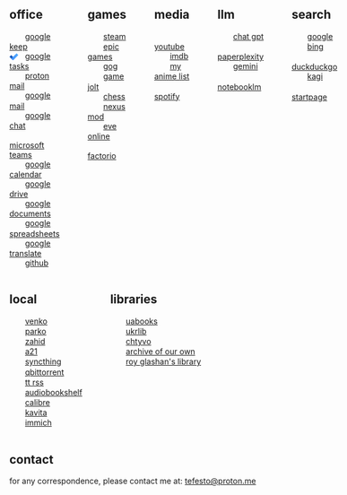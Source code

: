 <div style="display: flex; gap: 50px; align-items: flex-start;">

  <div>
    <h2>office</h2>
     <ul style="list-style: none; padding-left: 0;">
      <li>
        <img src="https://t3.gstatic.com/faviconV2?client=SOCIAL&type=FAVICON&fallback_opts=TYPE,SIZE,URL&url=https://keep.google.com/&size=16" style="width:16px; height:16px; vertical-align:middle; margin-right:8px;">
        <a href="https://keep.google.com/">google keep</a>
      </li>
      <li>
        <img src="/assets/icons/icons8-microsoft-todo-2019-16.png" style="width:16px; height:16px; vertical-align:middle; margin-right:8px;">
        <a href="https://tasks.google.com/tasks/">google tasks</a>
      </li>
      <li>
        <img src="https://t3.gstatic.com/faviconV2?client=SOCIAL&type=FAVICON&fallback_opts=TYPE,SIZE,URL&url=https://mail.proton.me/u/1/inbox&size=16" style="width:16px; height:16px; vertical-align:middle; margin-right:8px;">
        <a href="https://mail.proton.me/u/1/inbox">proton mail</a>
      </li>
      <li>
        <img src="https://t3.gstatic.com/faviconV2?client=SOCIAL&type=FAVICON&fallback_opts=TYPE,SIZE,URL&url=https://mail.google.com/mail/u/0/&size=16#inbox" style="width:16px; height:16px; vertical-align:middle; margin-right:8px;">
        <a href="https://mail.google.com/mail/u/0/#inbox">google mail</a>
      </li>
      <li>
        <img src="https://t2.gstatic.com/faviconV2?client=SOCIAL&type=FAVICON&fallback_opts=TYPE,SIZE,URL&url=https://mail.google.com/chat/u/0/&size=16#chat/home" style="width:16px; height:16px; vertical-align:middle; margin-right:8px;">
        <a href="https://mail.google.com/chat/u/0/#chat/home">google chat</a>
      </li>
      <li>
        <img src="https://t3.gstatic.com/faviconV2?client=SOCIAL&type=FAVICON&fallback_opts=TYPE,SIZE,URL&url=https://teams.live.com/v2&size=16" style="width:16px; height:16px; vertical-align:middle; margin-right:8px;">
        <a href="https://teams.live.com/v2">microsoft teams</a>
      </li>
      <li>
        <img src="https://t3.gstatic.com/faviconV2?client=SOCIAL&type=FAVICON&fallback_opts=TYPE,SIZE,URL&url=https://calendar.google.com/calendar/u/0/r?pli=1&size=16" style="width:16px; height:16px; vertical-align:middle; margin-right:8px;">
        <a href="https://calendar.google.com/calendar/u/0/r?pli=1">google calendar</a>
      </li>
      <li>
        <img src="https://t2.gstatic.com/faviconV2?client=SOCIAL&type=FAVICON&fallback_opts=TYPE,SIZE,URL&url=https://drive.google.com/drive/home&size=16" style="width:16px; height:16px; vertical-align:middle; margin-right:8px;">
        <a href="https://drive.google.com/drive/home">google drive</a>
      </li>
      <li>
        <img src="https://t1.gstatic.com/faviconV2?client=SOCIAL&type=FAVICON&fallback_opts=TYPE,SIZE,URL&url=https://docs.google.com/document/u/&size=16" style="width:16px; height:16px; vertical-align:middle; margin-right:8px;">
        <a href="https://docs.google.com/document/u/0/?pli=1">google documents</a>
      </li>
      <li>
        <img src="https://t3.gstatic.com/faviconV2?client=SOCIAL&type=FAVICON&fallback_opts=TYPE,SIZE,URL&url=https://docs.google.com/spreadsheets/u/0/?pli=1&size=16" style="width:16px; height:16px; vertical-align:middle; margin-right:8px;">
        <a href="https://docs.google.com/spreadsheets/u/0/?pli=1">google spreadsheets</a>
      </li>
      <li>
        <img src="https://t3.gstatic.com/faviconV2?client=SOCIAL&type=FAVICON&fallback_opts=TYPE,SIZE,URL&url=https://translate.google.com/?&size=16" style="width:16px; height:16px; vertical-align:middle; margin-right:8px;">
        <a href="https://translate.google.com/">google translate</a>
      </li>
      <li>
        <img src="https://t2.gstatic.com/faviconV2?client=SOCIAL&type=FAVICON&fallback_opts=TYPE,SIZE,URL&url=https://github.com/&size=16" style="width:16px; height:16px; vertical-align:middle; margin-right:8px;">
        <a href="https://github.com/">github</a>
      </li>
    </ul>
  </div>

  <div>
    <h2>games</h2>
    <ul style="list-style: none; padding-left: 0;">
      <li>
        <img src="https://t1.gstatic.com/faviconV2?client=SOCIAL&type=FAVICON&fallback_opts=TYPE,SIZE,URL&url=http://steampowered.com&size=16" style="width:16px; height:16px; vertical-align:middle; margin-right:8px;">
        <a href="https://store.steampowered.com/">steam</a></li>
      <li>
        <img src="https://t3.gstatic.com/faviconV2?client=SOCIAL&type=FAVICON&fallback_opts=TYPE,SIZE,URL&url=http://store.epicgames.com&size=16" style="width:16px; height:16px; vertical-align:middle; margin-right:8px;">
        <a href="https://store.epicgames.com/en-US/">epic games</a>
      </li>
      <li>
        <img src="https://t3.gstatic.com/faviconV2?client=SOCIAL&type=FAVICON&fallback_opts=TYPE,SIZE,URL&url=http://www.gog.com&size=16" style="width:16px; height:16px; vertical-align:middle; margin-right:8px;">
        <a href="https://www.gog.com/en/">gog</a>
      </li>
      <li>
        <img src="https://t1.gstatic.com/faviconV2?client=SOCIAL&type=FAVICON&fallback_opts=TYPE,SIZE,URL&url=https://gamejolt.com/&size=16" style="width:16px; height:16px; vertical-align:middle; margin-right:8px;">
        <a href="https://gamejolt.com/">game jolt</a>
      </li>
      <li>
        <img src="https://t3.gstatic.com/faviconV2?client=SOCIAL&type=FAVICON&fallback_opts=TYPE,SIZE,URL&url=http://www.chess.com&size=16" style="width:16px; height:16px; vertical-align:middle; margin-right:8px;">
        <a href="https://www.chess.com/play/computer">chess</a>
      </li>
      <li>
        <img src="https://t0.gstatic.com/faviconV2?client=SOCIAL&type=FAVICON&fallback_opts=TYPE,SIZE,URL&url=https://www.nexusmods.com/&size=16" style="width:16px; height:16px; vertical-align:middle; margin-right:8px;">
        <a href="https://www.nexusmods.com/">nexus mod</a>
      </li>
      <li>
        <img src="https://t2.gstatic.com/faviconV2?client=SOCIAL&type=FAVICON&fallback_opts=TYPE,SIZE,URL&url=https://www.eveonline.com/&size=16" style="width:16px; height:16px; vertical-align:middle; margin-right:8px;">
        <a href="https://www.eveonline.com/">eve online</a>
      </li>
      <li>
        <img src="https://t1.gstatic.com/faviconV2?client=SOCIAL&type=FAVICON&fallback_opts=TYPE,SIZE,URL&url=https://factorio.com/&size=16" style="width:16px; height:16px; vertical-align:middle; margin-right:8px;">
        <a href="https://factorio.com/">factorio</a>
      </li>
    </ul>
  </div>

  <div>
    <h2>media</h2>
    <ul style="list-style: none; padding-left: 0;">
      <li>
        <img src="https://t0.gstatic.com/faviconV2?client=SOCIAL&type=FAVICON&fallback_opts=TYPE,SIZE,URL&url=https://www.youtube.com/&size=16" style="width:16px; height:16px; vertical-align:middle; margin-right:8px;">
        <a href="https://www.youtube.com/">youtube</a>
      </li>
      <li>
        <img src="https://t2.gstatic.com/faviconV2?client=SOCIAL&type=FAVICON&fallback_opts=TYPE,SIZE,URL&url=https://www.imdb.com/&size=16" style="width:16px; height:16px; vertical-align:middle; margin-right:8px;">
        <a href="https://www.imdb.com/">imdb</a>
      </li>
      <li>
        <img src="https://t3.gstatic.com/faviconV2?client=SOCIAL&type=FAVICON&fallback_opts=TYPE,SIZE,URL&url=https://myanimelist.net/&size=16" style="width:16px; height:16px; vertical-align:middle; margin-right:8px;">
        <a href="https://myanimelist.net/">my anime list</a>
      </li>
      <li>
        <img src="https://t2.gstatic.com/faviconV2?client=SOCIAL&type=FAVICON&fallback_opts=TYPE,SIZE,URL&url=https://spotify.com/&size=16" style="width:16px; height:16px; vertical-align:middle; margin-right:8px;">
        <a href="https://open.spotify.com/">spotify</a>
      </li>
    </ul>
  </div>

  <div>
    <h2>llm</h2>
     <ul style="list-style: none; padding-left: 0;">
      <li>
        <img src="https://t3.gstatic.com/faviconV2?client=SOCIAL&type=FAVICON&fallback_opts=TYPE,SIZE,URL&url=https://chatgpt.com/&size=16" style="width:16px; height:16px; vertical-align:middle; margin-right:8px;">
        <a href="https://chatgpt.com/">chat gpt</a>
      </li>
      <li>
        <img src="https://t0.gstatic.com/faviconV2?client=SOCIAL&type=FAVICON&fallback_opts=TYPE,SIZE,URL&url=https://www.perplexity.ai/&size=16" style="width:16px; height:16px; vertical-align:middle; margin-right:8px;">
        <a href="https://www.perplexity.ai/">paperplexity</a>
      </li>
      <li>
        <img src="https://t3.gstatic.com/faviconV2?client=SOCIAL&type=FAVICON&fallback_opts=TYPE,SIZE,URL&url=https://gemini.google.com/app&size=16" style="width:16px; height:16px; vertical-align:middle; margin-right:8px;">
        <a href="https://gemini.google.com/app">gemini</a>
      </li>
      <li>
        <img src="https://t1.gstatic.com/faviconV2?client=SOCIAL&type=FAVICON&fallback_opts=TYPE,SIZE,URL&url=https://notebooklm.google.com/&size=16" style="width:16px; height:16px; vertical-align:middle; margin-right:8px;">
        <a href="https://notebooklm.google.com/">notebooklm</a>
      </li>
      </ul>
  </div>

  <div>
    <h2>search</h2>
     <ul style="list-style: none; padding-left: 0;">
      <li>
        <img src="https://t0.gstatic.com/faviconV2?client=SOCIAL&type=FAVICON&fallback_opts=TYPE,SIZE,URL&url=https://www.google.com/&size=16" style="width:16px; height:16px; vertical-align:middle; margin-right:8px;">
        <a href="https://www.google.com/">google</a>
      </li>
      <li>
        <img src="https://t3.gstatic.com/faviconV2?client=SOCIAL&type=FAVICON&fallback_opts=TYPE,SIZE,URL&url=https://www.bing.com/&size=16" style="width:16px; height:16px; vertical-align:middle; margin-right:8px;">
        <a href="https://www.bing.com/">bing</a>
      </li>
      <li>
        <img src="https://t2.gstatic.com/faviconV2?client=SOCIAL&type=FAVICON&fallback_opts=TYPE,SIZE,URL&url=https://duckduckgo.com/&size=16" style="width:16px; height:16px; vertical-align:middle; margin-right:8px;">
        <a href="https://duckduckgo.com/">duckduckgo</a>
      </li>
      <li>
        <img src="https://t2.gstatic.com/faviconV2?client=SOCIAL&type=FAVICON&fallback_opts=TYPE,SIZE,URL&url=https://kagi.com/&size=16" style="width:16px; height:16px; vertical-align:middle; margin-right:8px;">
        <a href="https://kagi.com/">kagi</a>
      </li>
      <li>
        <img src="https://t0.gstatic.com/faviconV2?client=SOCIAL&type=FAVICON&fallback_opts=TYPE,SIZE,URL&url=https://startpage.com/&size=16" style="width:16px; height:16px; vertical-align:middle; margin-right:8px;">
        <a href="https://eu.startpage.com/">startpage</a>
      </li>
      </ul>
  </div>

</div>

<div style="display: flex; gap: 50px; align-items: flex-start;">

  <div>
    <h2>local</h2>
     <ul style="list-style: none; padding-left: 0;">
      <li>
        <img src="https://t0.gstatic.com/faviconV2?client=SOCIAL&type=FAVICON&fallback_opts=TYPE,SIZE,URL&url=https://www.tp-link.com&size=16" style="width:16px; height:16px; vertical-align:middle; margin-right:8px;">
        <a href="http://192.168.2.1/">venko</a>
      </li>
      <li>
        <img src="https://t0.gstatic.com/faviconV2?client=SOCIAL&type=FAVICON&fallback_opts=TYPE,SIZE,URL&url=https://www.tp-link.com&size=16" style="width:16px; height:16px; vertical-align:middle; margin-right:8px;">
        <a href="http://192.168.3.1/">parko</a>
      </li>
      <li>
        <img src="https://t0.gstatic.com/faviconV2?client=SOCIAL&type=FAVICON&fallback_opts=TYPE,SIZE,URL&url=https://www.tp-link.com&size=16" style="width:16px; height:16px; vertical-align:middle; margin-right:8px;">
        <a href="http://192.168.0.1/">zahid</a>
      </li>
      <li>
        <img src="https://t1.gstatic.com/faviconV2?client=SOCIAL&type=FAVICON&fallback_opts=TYPE,SIZE,URL&url=https://shop.dbg.co.za/&size=16" style="width:16px; height:16px; vertical-align:middle; margin-right:8px;">
        <a href="http://192.168.0.101/">a21</a>
      </li>
      <li>
        <img src="https://t2.gstatic.com/faviconV2?client=SOCIAL&type=FAVICON&fallback_opts=TYPE,SIZE,URL&url=https://syncthing.net/&size=16" style="width:16px; height:16px; vertical-align:middle; margin-right:8px;">
        <a href="http://192.168.2.10:8384/">syncthing</a>
      </li>
      <li>
        <img src="https://t0.gstatic.com/faviconV2?client=SOCIAL&type=FAVICON&fallback_opts=TYPE,SIZE,URL&url=https://www.qbittorrent.org/&size=16" style="width:16px; height:16px; vertical-align:middle; margin-right:8px;">
        <a href="http://192.168.2.10:8080/">qbittorrent</a>
      </li>
      <li>
        <img src="https://t1.gstatic.com/faviconV2?client=SOCIAL&type=FAVICON&fallback_opts=TYPE,SIZE,URL&url=https://tt-rss.org/&size=16" style="width:16px; height:16px; vertical-align:middle; margin-right:8px;">
        <a href="http://192.168.2.10:8280/tt-rss/">tt rss</a>
      </li>
      <li>
        <img src="https://t3.gstatic.com/faviconV2?client=SOCIAL&type=FAVICON&fallback_opts=TYPE,SIZE,URL&url=https://www.audiobookshelf.org/&size=16" style="width:16px; height:16px; vertical-align:middle; margin-right:8px;">
        <a href="http://192.168.2.10:13378/">audiobookshelf</a>
      </li>
      <li>
        <img src="https://t0.gstatic.com/faviconV2?client=SOCIAL&type=FAVICON&fallback_opts=TYPE,SIZE,URL&url=https://calibre-ebook.com/&size=16" style="width:16px; height:16px; vertical-align:middle; margin-right:8px;">
        <a href="http://192.168.2.10:8880/">calibre</a>
      </li>
      <li>
        <img src="https://t3.gstatic.com/faviconV2?client=SOCIAL&type=FAVICON&fallback_opts=TYPE,SIZE,URL&url=https://www.kavitareader.com/&size=16" style="width:16px; height:16px; vertical-align:middle; margin-right:8px;">
        <a href="http://192.168.2.10:5000/home">kavita</a>
      </li>
      <li>
        <img src="https://t1.gstatic.com/faviconV2?client=SOCIAL&type=FAVICON&fallback_opts=TYPE,SIZE,URL&url=https://immich.app/&size=16" style="width:16px; height:16px; vertical-align:middle; margin-right:8px;">
        <a href="http://192.168.2.10:2283/albums">immich</a>
      </li>
      </ul>
  </div>

  <div>
    <h2>libraries</h2>
     <ul style="list-style: none; padding-left: 0;">
      <li>
        <img src="https://t3.gstatic.com/faviconV2?client=SOCIAL&type=FAVICON&fallback_opts=TYPE,SIZE,URL&url=https://uabooks.net/&size=16" style="width:16px; height:16px; vertical-align:middle; margin-right:8px;">
        <a href="https://uabooks.net/">uabooks</a>
      </li>
      <li>
        <img src="https://t0.gstatic.com/faviconV2?client=SOCIAL&type=FAVICON&fallback_opts=TYPE,SIZE,URL&url=https://www.ukrlib.com.ua/&size=16" style="width:16px; height:16px; vertical-align:middle; margin-right:8px;">
        <a href="https://www.ukrlib.com.ua/">ukrlib</a>
      </li>
      <li>
        <img src="https://t1.gstatic.com/faviconV2?client=SOCIAL&type=FAVICON&fallback_opts=TYPE,SIZE,URL&url=https://chtyvo.org.ua/&size=16" style="width:16px; height:16px; vertical-align:middle; margin-right:8px;">
        <a href="https://chtyvo.org.ua/">chtyvo</a>
      </li>
      <li>
        <img src="https://t1.gstatic.com/faviconV2?client=SOCIAL&type=FAVICON&fallback_opts=TYPE,SIZE,URL&url=https://archiveofourown.org/&size=16  " style="width:16px; height:16px; vertical-align:middle; margin-right:8px;">
        <a href="https://archiveofourown.org/">archive of our own</a>
      </li>
      <li>
        <img src="https://t1.gstatic.com/faviconV2?client=SOCIAL&type=FAVICON&fallback_opts=TYPE,SIZE,URL&url=https://freeread.de/&size=16" style="width:16px; height:16px; vertical-align:middle; margin-right:8px;">
        <a href="https://freeread.de/">roy glashan's library</a>
      </li>
      </ul>
  </div>

</div>


## contact

for any correspondence, please contact me at: [tefesto@proton.me](mailto:tefesto@proton.me)
